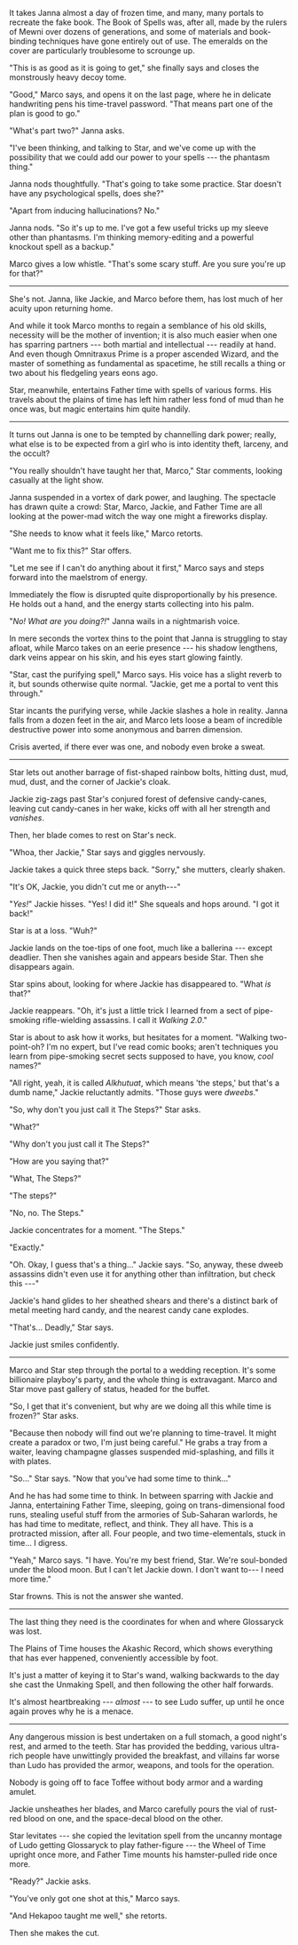 It takes Janna almost a day of frozen time, and many, many portals
to recreate the fake book. The Book of Spells was, after all, made by the rulers of Mewni
over dozens of generations, and some of materials and book-binding techniques have gone
entirely out of use. The emeralds on the cover are particularly troublesome to scrounge up.

"This is as good as it is going to get," she finally says and closes the monstrously
heavy decoy tome.

"Good," Marco says, and opens it on the last page, where he in delicate handwriting
pens his time-travel password. "That means part one of the plan is good to go."

"What's part two?" Janna asks.

"I've been thinking, and talking to Star, and we've come up with the possibility
that we could add our power to your spells --- the phantasm thing."

Janna nods thoughtfully. "That's going to take some practice. Star doesn't
have any psychological spells, does she?"

"Apart from inducing hallucinations? No."

Janna nods. "So it's up to me. I've got a few useful tricks up my sleeve other
than phantasms. I'm thinking memory-editing and a powerful knockout spell as
a backup."

Marco gives a low whistle. "That's some scary stuff. Are you sure you're up
for that?"

----

She's not. Janna, like Jackie, and Marco before them, has lost much of her acuity
upon returning home.

And while it took Marco months to regain a semblance of his old skills, necessity
will be the mother of invention; it is also much easier when one has sparring
partners --- both martial and intellectual --- readily at hand. And even though
Omnitraxus Prime is a proper ascended Wizard, and the master of something as
fundamental as spacetime, he still recalls a thing or two about his fledgeling years
eons ago.

Star, meanwhile, entertains Father time with spells of various forms. His
travels about the plains of time has left him rather less fond of mud than
he once was, but magic entertains him quite handily.

----

It turns out Janna is one to be tempted by channelling dark power; really, what
else is to be expected from a girl who is into identity theft, larceny, and
the occult?

"You really shouldn't have taught her that, Marco," Star comments, looking
casually at the light show.

Janna suspended in a vortex of dark power, and laughing. The
spectacle has drawn quite a crowd: Star, Marco, Jackie, and Father Time are
all looking at the power-mad witch the way one might a fireworks display.

"She needs to know what it feels like," Marco retorts.

"Want me to fix this?" Star offers.

"Let me see if I can't do anything about it first," Marco says and steps
forward into the maelstrom of energy.

Immediately the flow is disrupted quite disproportionally by his presence. He holds
out a hand, and the energy starts collecting into his palm.

"_No! What are you doing?!_"  Janna wails in a nightmarish voice.

In mere seconds the vortex thins to the point that Janna is struggling to stay afloat,
while Marco takes on an eerie presence --- his shadow lengthens, dark veins appear on his
skin, and his eyes start glowing faintly.

"Star, cast the purifying spell," Marco says. His voice has a slight reverb to it, but
sounds otherwise quite normal. "Jackie, get me a portal to vent this through."

Star incants the purifying verse, while Jackie slashes a hole in reality. Janna
falls from a dozen feet in the air, and Marco lets loose a beam of incredible
destructive power into some anonymous and barren dimension.

Crisis averted, if there ever was one, and nobody even broke a sweat.

----

Star lets out another barrage of fist-shaped rainbow bolts, hitting dust, mud,
mud, dust, and the corner of Jackie's cloak.

Jackie zig-zags past Star's conjured forest of defensive candy-canes, leaving
cut candy-canes in her wake, kicks off with all her strength and _vanishes_.

Then, her blade comes to rest on Star's neck.

"Whoa, ther Jackie," Star says and giggles nervously.

Jackie takes a quick three steps back. "Sorry," she mutters, clearly shaken.

"It's OK, Jackie, you didn't cut me or anyth---"

"_Yes!_" Jackie hisses. "Yes! I did it!" She squeals and hops around. "I got it
back!"

Star is at a loss. "Wuh?"

Jackie lands on the toe-tips of one foot, much like a ballerina --- except deadlier.
Then she vanishes again and appears beside Star. Then she disappears again.

Star spins about, looking for where Jackie has disappeared to. "What _is_ that?"

Jackie reappears. "Oh, it's just a little trick I learned from a sect of pipe-smoking
rifle-wielding assassins. I call it _Walking 2.0_."

Star is about to ask how it works, but hesitates for a moment. "Walking two-point-oh?
I'm no expert, but I've read comic books; aren't techniques you learn from pipe-smoking
secret sects supposed to have, you know, _cool_ names?"

"All right, yeah, it is called _Alkhutuat_, which means 'the steps,' but that's a dumb name,"
Jackie reluctantly admits. "Those guys were _dweebs_."

"So, why don't you just call it The Steps?" Star asks.

"What?"

"Why don't you just call it The Steps?"

"How are you saying that?"

"What, The Steps?"

"The steps?"

"No, no. The Steps."

Jackie concentrates for a moment. "The Steps."

"Exactly."

"Oh. Okay, I guess that's a thing..." Jackie says. "So, anyway, these dweeb assassins didn't
even use it for anything other than infiltration, but check this ---"

Jackie's hand glides to her sheathed shears and there's a distinct bark of metal meeting
hard candy, and the nearest candy cane explodes.

"That's... Deadly," Star says.

Jackie just smiles confidently.

----

Marco and Star step through the portal to a wedding reception. It's some billionaire playboy's
party, and the whole thing is extravagant. Marco and Star move past gallery of status, headed
for the buffet.

"So, I get that it's convenient, but why are we doing all this while time is frozen?" Star asks.

"Because then nobody will find out we're planning to time-travel. It might create a paradox or two,
I'm just being careful." He grabs a tray from a waiter, leaving champagne glasses suspended 
mid-splashing, and fills it with plates.

"So..." Star says. "Now that you've had some time to think..."

And he has had some time to think. In between sparring with Jackie and Janna, entertaining Father Time,
sleeping, going on trans-dimensional food runs, stealing useful stuff from the armories of Sub-Saharan
warlords, he has had time to meditate, reflect, and think. They all have. This is a protracted mission,
after all. Four people, and two time-elementals, stuck in time... I digress.

"Yeah," Marco says. "I have. You're my best friend, Star. We're soul-bonded under the blood moon.
But I can't let Jackie down. I don't want to--- I need more time."
 
Star frowns. This is not the answer she wanted.

----

The last thing they need is the coordinates for when and where Glossaryck was lost.

The Plains of Time houses the Akashic Record, which shows everything that has ever
happened, conveniently accessible by foot.

It's just a matter of keying it to Star's wand, walking backwards to the day she
cast the Unmaking Spell, and then following the other half forwards.

It's almost heartbreaking --- _almost_ --- to see Ludo suffer, up until he once again
proves why he is a menace.

----

Any dangerous mission is best undertaken on a full stomach, a good night's rest, and armed to the teeth.
Star has provided the bedding, various ultra-rich people have unwittingly provided the breakfast,
and villains far worse than Ludo has provided the armor, weapons, and tools for the operation.

Nobody is going off to face Toffee without body armor and a warding amulet.

Jackie unsheathes her blades, and Marco carefully pours the vial of rust-red blood on one, and
the space-decal blood on the other.

Star levitates --- she copied the levitation spell from the uncanny montage of Ludo getting Glossaryck
to play father-figure --- the Wheel of Time upright once more, and Father Time mounts his
hamster-pulled ride once more.

"Ready?" Jackie asks.

"You've only got one shot at this," Marco says.

"And Hekapoo taught me well," she retorts.

Then she makes the cut.
